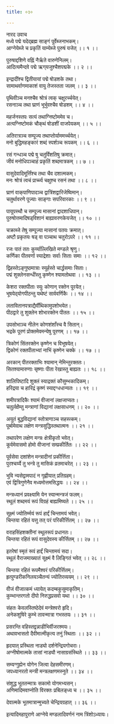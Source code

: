 ```yaml
---
title: ०३०

---
```

नारद उवाच  
मध्ये पद्मे यदेद्‌ब्रह्म साङ्गं पूर्वेब्जनाभकम्।  
आग्नेयेब्जे च प्रकृतिं याम्येब्जे पुरुषं यजेत् ।। १ ।।  
  
पुरुषाद्दशिणे वह्निं नैर्ऋते वारुणेनिलम्।  
आदित्यमैन्दवे पद्मे ऋग्‌यजुश्चैशपद्मके ।। २ ।।  
  
इन्द्रादींश्च द्वितीयायां पद्मे षोडशके तथा।  
सामाथर्वाणमाकाशं वायु तेजस्तता जलम् ।। ३ ।।  
  
पृथिवीञ्च मनश्चैव श्रोत्रं त्वक् चक्षुरर्च्चयेत्।  
रसनाञ्च तथा घ्राणं भूर्भुवश्चैव षोडशम् ।। ४ ।।  
  
महर्जनस्तपः सत्यं तथाग्निष्टोममेव च।  
अत्यग्निष्टोमकं चौक्‌थं षोडशीं वाजपेयकम् ।। ५ ।।  
  
अतिरात्रञ्च सम्पूज्य तथाप्तोर्याममर्च्चयेत्।  
मनो बुद्धिमहङ्कारं शब्दं स्पर्शञ्च रूपकम् ।। ६ ।।  
  
रसं गन्धञ्च पद्मे षु चतुर्विंशतिषु क्रमात्।  
जीवं मनोधिपञ्चाहं प्रकृतिं शब्दमात्रकम् ।। ७ ।।  
  
वासुदेवादिमूर्त्तिंश्च तथा चैव दशात्मकम्।  
मनः श्रोत्रं त्वचं प्रार्च्च्य चक्षुश्च रसनं तथा ।। ८ ।।  
  
घ्राणं वाक्‌पाणिपादञ्च द्वात्रिंशद्वारिजेष्विमान्।  
चतुर्थावरणे पूज्याः साङ्गाः सपरिवारकाः ।। ९ ।।  
  
पायूपस्थौ च सम्पूज्य मासानां द्वादशाधिपान्।  
पुरुषोत्तमादिषड्‌विशानं बाह्यावरणकेयजेत् ।। १० ।।  
  
चक्राब्जे तेषु सम्पूज्या मासानां पतयः क्रमात्।  
अष्टौ प्रकृतयः षड् वा पञ्चाथ चतुरोऽपरे ।। ११ ।।  
  
रजः पातं ततः कुर्य्याल्लिखिते मण्डले श्रृणु।  
कर्णिका पीतवर्णा स्याद्रेशाः सर्वाः सिताः समाः ।। १२ ।।  
  
द्विहस्तेऽङ्गुष्ठमात्राः स्युर्हस्ते चार्द्धसमाः सिताः।  
पद्मं शुक्लेनसन्धींस्तु कृष्णेन श्यामतोथवा ।। १३ ।।  
  
केशरा रक्तपीताः स्युः कोणान् रक्तेन पूरयेत्।  
भूषयेद्‌योगपीठन्तु यथेष्टं सार्ववर्णिकैः ।। १४ ।।  
  
लतावितानपत्राद्यैर्वींथिकामुपशोभयेत।  
पीठद्वारे तु शुक्लेन शोभारक्तेन पीततः ।। १५ ।।  
  
उपसोभाञ्च नीलेन कोणशंशाँस्च वै सितान्।  
भद्रके पूरणं प्रोक्तमेवमन्येषु पूरणम् ।। १७ ।।  
  
त्रिकोणं सिंतरक्तेन कृष्णेन च विभूषयेत्।  
द्विकोणं रक्तपीताभ्यां नाभिं कृष्णेन चक्के ।। १७ ।।  
  
अरकान् पीतरक्ताभिः श्यामान् नेमिन्तुरक्ततः।  
सितश्यामारुणाः सृष्णाः पीता रेखास्तु बाह्यतः ।। १८ ।।  
  
शालिपिष्टादि शुक्लं स्याद्रक्तं कौसुम्भकादिकम्।  
हरिद्रया च हारिद्रं कृष्णं स्याद्दग्धधान्यतः ।। १९ ।।  
  
शमीपत्रादिकैः श्यामं वीजानां लक्षजाप्यतः।  
चतुर्लक्षैम्तु मन्त्राणां विद्यानां लक्षसाधनम् ।। २० ।।  
  
अयुतं बुद्धविद्यानां स्तोत्राणाञ्च सहस्त्कम्।  
पूर्ब्वमेवाथ लक्षेण मन्त्रसुद्धिस्तथात्मनः ।। २१ ।।  
  
तथापरेण लक्षेण मन्त्रः क्षेत्रीकृतो भवेत्।  
कूर्वमेवासमो होमो वीजानां सम्प्रकीर्तितः ।। २२ ।।  
  
पूर्वसेवा दशांशेन मन्त्रादीनां प्रकीर्त्तिता।  
पुरश्चर्य्ये तु भन्त्रे तु मासिकं व्रतमाचरेत् ।। २३ ।।  
  
भुवि न्यसेद्वामपादं न गृह्णीयात् प्रतिग्रहम्।  
एवं द्वित्रिगुणेनैव मध्यमोत्तमसिद्धयः ।। २४ ।।  
  
मन्त्रध्यानं प्रवक्ष्यामि येन स्यान्मन्त्रजं फलम्।  
स्थूलं शब्दमयं रूपं विग्रहं बाह्यमिष्यते ।। २५ ।।  
  
सूक्ष्मं ज्योतिर्म्मयं रूपं हार्द्दं चिन्तामयं भवेत्।  
चिन्तया रहितं यत्तु तत् परं परिकीर्त्तितम् ।। २७ ।।  
  
वराहसिंहशक्तीनां स्थूलरूपं प्रधानतः।  
चिन्तया रहितं रूपं वासुदेवस्य कीर्त्तितम् ।। २७ ।।  
  
इतरेषां स्मृतं रूपं हार्द्दं चिन्तामयं सदा।  
स्थूलं वैराजमाख्यातं सूक्ष्मं वै लिङ्गितं भवेत् ।। २८ ।।  
  
चिन्तया रहितं रूपमैश्वरं परिकीर्त्तितम्।  
हृत्पुण्डरीकनिलयञ्चैतन्यं ज्योतिरव्ययम् ।। २९ ।।  
  
वीजं वीजात्कमं ध्यायेत् कदम्बकुसुमाकृतिम्।  
कुम्भान्तरगतो दीपो निरुद्धप्रसवो यथा ।। ३० ।।  
  
संहतः केवलस्तिष्ठेदेवं मन्त्रेश्वरो हृदि।  
अनेकशुषिरे कुम्भे तावन्मात्रा गभस्तयः ।। ३१ ।।  
  
प्रसरन्ति वहिस्तद्वन्नाडीभिर्वीजरश्मयः।  
अथावभासतो दैवीमात्मीकृत्य तनुं स्थिताः ।। ३२ ।।  
  
हृदयात् प्रस्थिता नाड्यो दर्शनेन्द्रियगोचराः।  
अग्नीषोमात्मके तासां नाड्यौ नासाग्रसंस्थिते ।। ३३ ।।  
  
सम्यग्गुह्येन योगेन जित्वा देहसमीरणम्।  
जपध्यानरतो मन्त्री मन्त्रलक्षणमस्नुते ।। ३४ ।।  
  
संशुद्ध भूततन्मात्रः सकामो योगमभ्यसन्।  
अणिमादिमवाप्नोति विरक्तः प्रबिलङ्‌ध्य च ।। ३५ ।।  
  
देवात्मके भूतमात्रान्मुच्यते चेन्द्रियग्रहात् ।। ३६ ।।  
  
इत्यादिमहापुराणे आग्नेये मण्डलादिवर्णनं नाम त्रिंशोऽध्यायः।